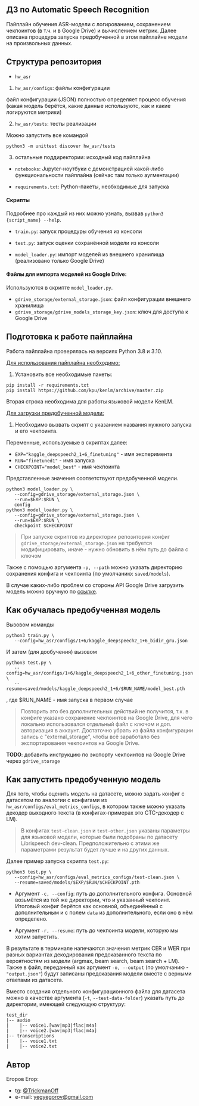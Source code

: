 ## ДЗ по Automatic Speech Recognition

Пайплайн обучения ASR-модели с логированием, сохранением чекпоинтов (в т.ч. и в Google Drive) и вычислением метрик.
Далее описана процедура запуска предобученной в этом пайплайне модели на произвольных данных.

## Структура репозитория
- `hw_asr`
1. `hw_asr/configs`: файлы конфигурации

файл конфигурации (JSON) полностью определяет процесс обучения (какая модель берётся, какие данные используютс, как и какие логируются метрики)

2. `hw_asr/tests`: тесты реализации

Можно запустить все командой
```
python3 -m unittest discover hw_asr/tests
```

3. остальные поддиректории: исходный код пайплайна

- `notebooks`: Jupyter-ноутбуки с демонстрацией какой-либо функциональности пайплайна (сейчас там только аугментации)

- `requirements.txt`: Python-пакеты, необходимые для запуска

#### Скрипты

Подробнее про каждый из них можно узнать, вызвав `python3 {script_name} --help`.

- `train.py`: запуск процедуры обучения из консоли

- `test.py`: запуск оценки сохранённой модели из консоли

- `model_loader.py`: импорт моделей из внешнего хранилища (реализовано только Google Drive)

#### Файлы для импорта моделей из Google Drive:

Используются в скрипте `model_loader.py`.

- `gdrive_storage/external_storage.json`: файл конфигурации внешнего хранилища
- `gdrive_storage/gdrive_models_storage_key.json`: ключ для доступа к Google Drive

## Подготовка к работе пайплайна

Работа пайплайна проверялась на версиях Python 3.8 и 3.10.

<u>Для использования пайплайна необходимо:</u>
1. Установить все необходимые пакеты:
```
pip install -r requirements.txt
pip install https://github.com/kpu/kenlm/archive/master.zip
```

Вторая строка необходима для работы языковой модели KenLM.

<u>Для загрузки предобученной модели:</u>

1. Необходимо вызвать скрипт с указанием названия нужного запуска и его чекпоинта.

Переменные, используемые в скриптах далее:
- `EXP="kaggle_deepspeech2_1+6_finetuning"` - имя эксперимента
- `RUN="finetuned1"` - имя запуска
- `CHECKPOINT="model_best"` - имя чекпоинта

Представленные значения соответствуют предобученной модели.

```
python3 model_loader.py \
   --config=gdrive_storage/external_storage.json \
   --run=$EXP:$RUN \
   config
python3 model_loader.py \
   --config=gdrive_storage/external_storage.json \
   --run=$EXP:$RUN \
   checkpoint $CHECKPOINT
```

> При запуске скриптов из директории репозитория конфиг `gdrive_storage/external_storage.json` не требуется модифицировать, иначе - нужно обновить в нём путь до файла с ключом

Также с помощью аргумента `-p, --path` можно указать директорию сохранения конфига и чекпоинта (по умолчанию: `saved/models`).

В случае каких-либо проблем со стороны API Google Drive загрузить модель можно вручную по [ссылке](https://drive.google.com/drive/folders/1k7JkQV9ZBwQTKEYfJqt78gI5ko6NtYN-?usp=drive_link).


## Как обучалась предобученная модель

Вызовом команды

```
python3 train.py \
   --config=hw_asr/configs/1+6/kaggle_deepspeech2_1+6_bidir_gru.json
```

И затем (для дообучения) вызовом
```
python3 test.py \
   --config=hw_asr/configs/1+6/kaggle_deepspeech2_1+6_other_finetuning.json \
   --resume=saved/models/kaggle_deepspeech2_1+6/$RUN_NAME/model_best.pth
```
, где $RUN_NAME - имя запуска в первом случае

> Повторить это без дополнительных действий не получится, т.к. в конфиге указано сохранение чекпоинтов на Google Drive, для чего локально использовался отдельный файл с ключом и доп. авторизация в аккаунт.
Достаточно убрать из файла конфигурации запись с "external_storage", чтобы всё заработало без экспортирования чекпоинтов на Google Drive.

**TODO**: добавить инструкцию по экспорту чекпоинтов на Google Drive через `gdrive_storage`


## Как запустить предобученную модель

Для того, чтобы оценить модель на датасете, можно задать конфиг с датасетом по аналогии с конфигами из `hw_asr/configs/eval_metrics_configs`, в котором также можно указать декодер выходного текста (в конфигах-примерах это CTC-декодер с LM).

> В конфигах `test-clean.json` и `test-other.json` указаны параметры для языковой модели, которые были подобраны по датасету Librispeech dev-clean.
Предположительно с этими же параметрами результат будет лучше и на других данных.

Далее пример запуска скрипта `test.py`:
```
python3 test.py \
   --config=hw_asr/configs/eval_metrics_configs/test-clean.json \
   --resume=saved/models/$EXP/$RUN/$CHECKPOINT.pth
```

- Аргумент `-c, --config`: путь до дополнительного конфига.
Основной возьмётся из той же директории, что и указанный чекпоинт.
Итоговый конфиг берётся как основной, объединённый с дополнительным и с полем `data` из дополнительного, если оно в нём определено.

- Аргумент `-r, --resume`: путь до чекпоинта модели, которую мы хотим запустить.

В результате в терминале напечаются значения метрик CER и WER при разных вариантах декодирования предсказанного текста по вероятностям из модели (argmax, beam search, beam search + LM).
Также в файл, переданный как аргумент `-o, --output` (по умолчанию - `"output.json"`) будут записаны предсказания модели вместе с верными ответами из датасета.

Вместо создания отдельного конфигурационного файла для датасета можно в качестве аргумента (`-t`, `--test-data-folder`) указать путь до директории, имеющей следующую структуру:
```
test_dir
|-- audio
|    |-- voice1.[wav|mp3|flac|m4a]
|    |-- voice2.[wav|mp3|flac|m4a]
|-- transcriptions
|    |-- voice1.txt
|    |-- voice2.txt
```

## Автор

Егоров Егор:
- tg: [@TrickmanOff](https://t.me/TrickmanOff)
- e-mail: yegyegorov@gmail.com